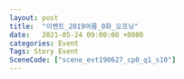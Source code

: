 ```yaml
---
layout: post
title:  "이벤트_2019여름_0화_오프닝"
date:   2021-05-24 09:00:00 +0000
categories: Event
Tags: Story Event
SceneCode: ["scene_evt190627_cp0_q1_s10"]
---
```

